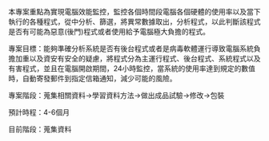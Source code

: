 本專案重點為實現電腦效能監控，監控各個時間段電腦各個硬體的使用率以及當下執行的各種程式，從中分析、篩選，將異常數據取出，分析程式，以此判斷該程式是否有可能為惡意(後門)程式或者使用給予電腦極大負擔的程式。

專案目標：能夠準確分析系統是否有後台程式或者是病毒軟體運行導致電腦系統負擔加重以及資安有安全的疑慮，將程式分為主運行程式、後台程式、系統程式以及有害程式，並且在電腦開啟期間，24小時監控，當系統的使用率達到規定的數值時，自動寄發郵件到指定信箱通知，減少可能的風險。

專案階段：蒐集相關資料->學習資料方法->做出成品試驗->修改->包裝

預計時程：4-6個月

目前階段：蒐集資料
